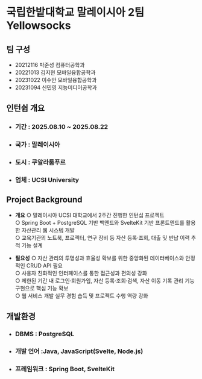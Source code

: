 # 국립한밭대학교 말레이시아 2팀 Yellowsocks

## 팀 구성 
- 20212116 박준성 컴퓨터공학과
- 20221013 김지현 모바일융합공학과
- 20231022 이수안 모바일융합공학과
- 20231094 신민영 지능미디어공학과

## 인턴쉽 개요
  - ### 기간 : 2025.08.10 ~ 2025.08.22
  - ### 국가 : 말레이시아
  - ### 도시 : 쿠알라룸푸르
  - ### 업체 : UCSI University

## Project Background

- **개요**
  ○ 말레이시아 UCSI 대학교에서 2주간 진행한 인턴십 프로젝트  
  ○ Spring Boot + PostgreSQL 기반 백엔드와 SvelteKit 기반 프론트엔드를 활용한 자산관리 웹 시스템 개발  
  ○ 교육기관의 노트북, 프로젝터, 연구 장비 등 자산 등록·조회, 대출 및 반납 이력 추적 기능 설계  

- **필요성**
  ○ 자산 관리의 투명성과 효율성 확보를 위한 중앙화된 데이터베이스와 안정적인 CRUD API 필요  
  ○ 사용자 친화적인 인터페이스를 통한 접근성과 편의성 강화  
  ○ 제한된 기간 내 로그인·회원가입, 자산 등록·조회·검색, 자산 이동 기록 관리 기능 구현으로 핵심 기능 확보  
  ○ 웹 서비스 개발 실무 경험 습득 및 프로젝트 수행 역량 강화  


## 개발환경
  - ### DBMS : PostgreSQL
  - ### 개발 언어 :Java, JavaScript(Svelte, Node.js)
  - ### 프레임워크 : Spring Boot, SvelteKit
